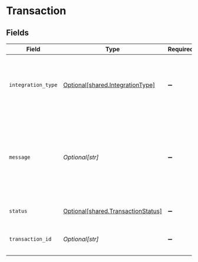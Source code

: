 # Transaction


## Fields

| Field                                                                                          | Type                                                                                           | Required                                                                                       | Description                                                                                    | Example                                                                                        |
| ---------------------------------------------------------------------------------------------- | ---------------------------------------------------------------------------------------------- | ---------------------------------------------------------------------------------------------- | ---------------------------------------------------------------------------------------------- | ---------------------------------------------------------------------------------------------- |
| `integration_type`                                                                             | [Optional[shared.IntegrationType]](undefined/models/shared/integrationtype.md)                 | :heavy_minus_sign:                                                                             | Type of transaction that has been processed e.g. Expense or Bank Feed.                         | expenses                                                                                       |
| `message`                                                                                      | *Optional[str]*                                                                                | :heavy_minus_sign:                                                                             | Metadata such as validation errors or the resulting record created in the accounting software. |                                                                                                |
| `status`                                                                                       | [Optional[shared.TransactionStatus]](undefined/models/shared/transactionstatus.md)             | :heavy_minus_sign:                                                                             | Status of the transaction.                                                                     | Completed                                                                                      |
| `transaction_id`                                                                               | *Optional[str]*                                                                                | :heavy_minus_sign:                                                                             | Your unique idenfier of the transaction.                                                       | aa02271d-ed5f-47f5-be76-778d5905225a                                                           |